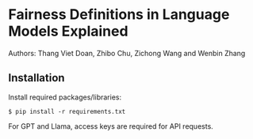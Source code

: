 # Fairness Definitions in Language Models Explained

Authors: Thang Viet Doan, Zhibo Chu, Zichong Wang and Wenbin Zhang

## Installation

Install required packages/libraries:

```shell script
$ pip install -r requirements.txt
```
For GPT and Llama, access keys are required for API requests.


